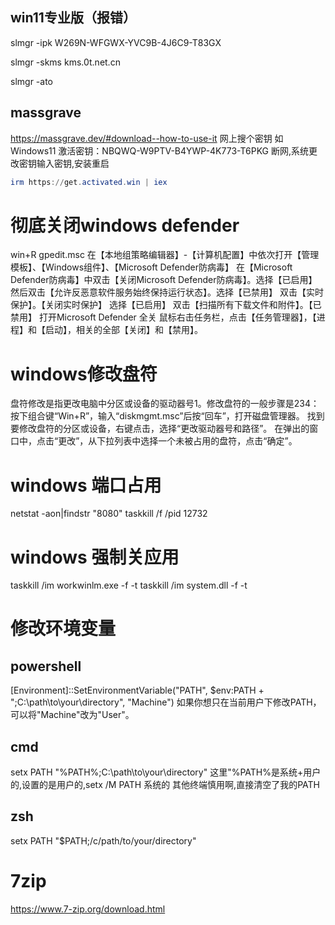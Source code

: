 ## win11专业版（报错）
slmgr -ipk W269N-WFGWX-YVC9B-4J6C9-T83GX

slmgr -skms kms.0t.net.cn

slmgr -ato

## massgrave
https://massgrave.dev/#download--how-to-use-it
网上搜个密钥
如 Windows11 激活密钥：NBQWQ-W9PTV-B4YWP-4K773-T6PKG
断网,系统更改密钥输入密钥,安装重启
```powershell
irm https://get.activated.win | iex
```
# 彻底关闭windows defender

win+R gpedit.msc
在【本地组策略编辑器】-【计算机配置】中依次打开【管理模板】、【Windows组件】、【Microsoft Defender防病毒】
在【Microsoft Defender防病毒】中双击【关闭Microsoft Defender防病毒】。选择【已启用】
然后双击【允许反恶意软件服务始终保持运行状态】。选择【已禁用】
双击【实时保护】。【关闭实时保护】 选择【已启用】
双击【扫描所有下载文件和附件】。【已禁用】
打开Microsoft Defender 全关
鼠标右击任务栏，点击【任务管理器】，【进程】和【启动】，相关的全部【关闭】和【禁用】。
# windows修改盘符
盘符修改是指更改电脑中分区或设备的驱动器号1。修改盘符的一般步骤是234：
按下组合键“Win+R”，输入“diskmgmt.msc”后按“回车”，打开磁盘管理器。
找到要修改盘符的分区或设备，右键点击，选择“更改驱动器号和路径”。
在弹出的窗口中，点击“更改”，从下拉列表中选择一个未被占用的盘符，点击“确定”。

# windows 端口占用
netstat -aon|findstr "8080"
taskkill /f /pid 12732

# windows 强制关应用
taskkill /im workwinlm.exe -f -t
taskkill /im system.dll -f -t

# 修改环境变量
## powershell
[Environment]::SetEnvironmentVariable("PATH", $env:PATH + ";C:\path\to\your\directory", "Machine")
如果你想只在当前用户下修改PATH，可以将"Machine"改为"User"。

## cmd
setx PATH "%PATH%;C:\path\to\your\directory"
这里"%PATH%是系统+用户的,设置的是用户的,setx /M PATH  系统的
其他终端慎用啊,直接清空了我的PATH

## zsh 
setx PATH "$PATH;/c/path/to/your/directory"

# 7zip
https://www.7-zip.org/download.html